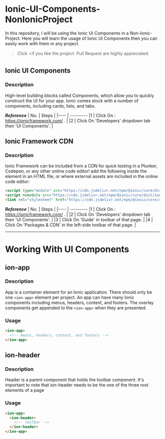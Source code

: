 # Ionic-UI-Components-NonIonicProject

In this repository, I will be using the Ionic UI Components in a Non-Ionic-Project. Here you will learn the usage of Ionic UI Components then you can easily work with them in any project.

> Click :star:if you like the project. Pull Request are highly appreciated.

## Ionic UI Components

### Description

High-level building blocks called Components, which allow you to quickly construct the UI for your app. Ionic comes stock with a number of components, including cards, lists, and tabs.

**_Reference_**
| No. | Steps |
|---- | ---------
|1 | Click On : https://ionicframework.com/ . |
|2 | Click On 'Developers' dropdown tab then 'UI Components'. |

## Ionic Framework CDN

### Description

Ionic Framework can be included from a CDN for quick testing in a Plunker, Codepen, or any other online code editor!
add the following inside the <head> element in an HTML file, or where external assets are included in the online code editor:

```html
<script type="module" src="https://cdn.jsdelivr.net/npm/@ionic/core/dist/ionic/ionic.esm.js"></script>
<script nomodule src="https://cdn.jsdelivr.net/npm/@ionic/core/dist/ionic/ionic.js"></script>
<link rel="stylesheet" href="https://cdn.jsdelivr.net/npm/@ionic/core/css/ionic.bundle.css" />
```

**_Reference_**
| No. | Steps |
|---- | ---------
|1 | Click On : https://ionicframework.com/ . |
|2 | Click On 'Developers' dropdown tab then 'UI Components'. |
|3 | Click On 'Guide' in toolbar of that page. |
|4 | Click On 'Packages & CDN' in the left-side toolbar of that page. |

---

# Working With UI Components

## ion-app

### Description

App is a container element for an Ionic application. There should only be one `<ion-app>` element per project. An app can have many Ionic components including menus, headers, content, and footers. The overlay components get appended to the `<ion-app>` when they are presented.

### Usage

```html
<ion-app>
  <!-- menus, headers, content, and footers -->
</ion-app>
```

## ion-header

### Description

Header is a parent component that holds the toolbar component. It's important to note that ion-header needs to be the one of the three root elements of a page

### Usage

```html
<ion-app>
  <ion-header>
    <!-- toolbar -->
  </ion-header>
</ion-app>
```
